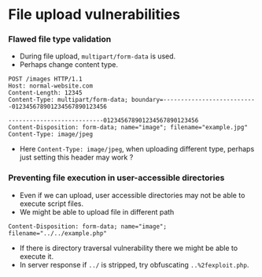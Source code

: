 # File upload vulnerabilities

### Flawed file type validation
 - During file upload, `multipart/form-data` is used.
 - Perhaps change content type.
```
POST /images HTTP/1.1
Host: normal-website.com
Content-Length: 12345
Content-Type: multipart/form-data; boundary=---------------------------012345678901234567890123456

---------------------------012345678901234567890123456
Content-Disposition: form-data; name="image"; filename="example.jpg"
Content-Type: image/jpeg
```
 - Here `Content-Type: image/jpeg`, when uploading different type, perhaps just setting this header may work ?

### Preventing file execution in user-accessible directories
 - Even if we can upload, user accessible directories may not be able to execute script files.
 - We might be able to upload file in different path
```
Content-Disposition: form-data; name="image"; filename="../../example.php"
```
 - If there is directory traversal vulnerability there we might be able to execute it.
 - In server response if `../` is stripped, try obfuscating `..%2fexploit.php`.
